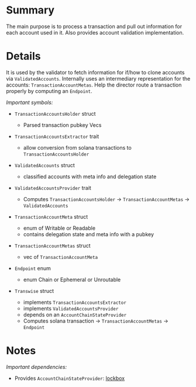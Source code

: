 
# Summary

The main purpose is to process a transaction and pull out information for each account used in it.
Also provides account validation implementation.

# Details

It is used by the validator to fetch information for if/how to clone accounts via `ValidatedAccounts`.
Internally uses an intermediary representation for the accounts: `TransactionAccountMetas`.
Help the director route a transaction properly by computing an `Endpoint`.

*Important symbols:*

- `TransactionAccountsHolder` struct
  - Parsed transaction pubkey Vecs

- `TransactionAccountsExtractor` trait
  - allow conversion from solana transactions to `TransactionAccountsHolder`

- `ValidatedAccounts` struct
  - classified accounts with meta info and delegation state

- `ValidatedAccountsProvider` trait
  - Computes `TransactionAccountsHolder` -> `TransactionAccountMetas` -> `ValidatedAccounts`

- `TransactionAccountMeta` struct
  - enum of Writable or Readable
  - contains delegation state and meta info with a pubkey

- `TransactionAccountMetas` struct
  - vec of `TransactionAccountMeta`

- `Endpoint` enum
  - enum Chain or Ephemeral or Unroutable

- `Transwise` struct
  - implements `TransactionAccountsExtractor`
  - implements `ValidatedAccountsProvider`
  - depends on an `AccountChainStateProvider`
  - Computes solana transaction -> `TransactionAccountMetas` -> `Endpoint`

# Notes

*Important dependencies:*

- Provides `AccountChainStateProvider`: [lockbox](../lockbox/README.md)
